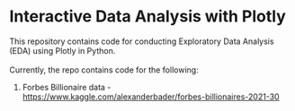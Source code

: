 # Interactive Data Analysis with Plotly
This repository contains code for conducting Exploratory Data Analysis (EDA) using Plotly in Python. 
<br><br>
Currently, the repo contains code for the following:
  1. Forbes Billionaire data - https://www.kaggle.com/alexanderbader/forbes-billionaires-2021-30
